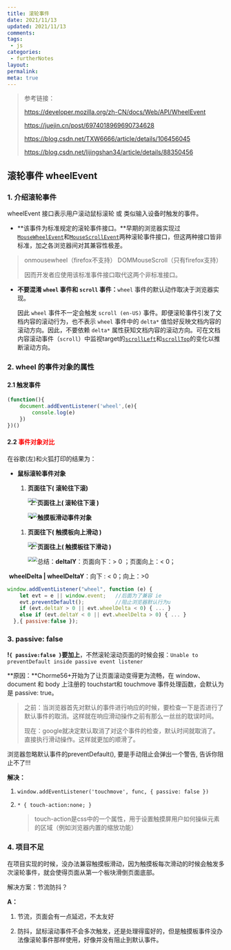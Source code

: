 ```yaml
---
title: 滚轮事件
date: 2021/11/13
updated: 2021/11/13
comments:
tags:
 - js
categories:
 - furtherNotes
layout:
permalink:
meta: true
---
```


> 参考链接：
> 
> https://developer.mozilla.org/zh-CN/docs/Web/API/WheelEvent
>
> https://juejin.cn/post/6974018969690734628
>
> https://blog.csdn.net/TXW6666/article/details/106456045
>
> https://blog.csdn.net/lijingshan34/article/details/88350456


## 滚轮事件 wheelEvent

### 1. 介绍滚轮事件

wheelEvent 接口表示用户滚动鼠标滚轮 或 类似输入设备时触发的事件。

+  **该事件为标准规定的滚轮事件接口。**早期的浏览器实现过[`MouseWheelEvent`](https://developer.mozilla.org/zh-CN/docs/conflicting/Web/API/WheelEvent)和[`MouseScrollEvent`](https://developer.mozilla.org/zh-CN/docs/Web/API/MouseScrollEvent)两种滚轮事件接口，但这两种接口皆非标准，加之各浏览器间对其兼容性极差。

  > onmousewheel（firefox不支持）  DOMMouseScroll（只有firefox支持）
  >
  > 因而开发者应使用该标准事件接口取代这两个非标准接口。

+ **不要混淆 `wheel` 事件和 `scroll` 事件：**`wheel` 事件的默认动作取决于浏览器实现。

  因此 `wheel` 事件不一定会触发 `scroll (en-US)` 事件。即便滚轮事件引发了文档内容的滚动行为，也不表示 `wheel` 事件中的 `delta*` 值恰好反映文档内容的滚动方向。因此，不要依赖 `delta*` 属性获知文档内容的滚动方向。可在文档内容滚动事件（`scroll`）中监视target的[`scrollLeft`](https://developer.mozilla.org/zh-CN/docs/Web/API/Element/scrollLeft)和[`scrollTop`](https://developer.mozilla.org/zh-CN/docs/Web/API/Element/scrollTop)的变化以推断滚动方向。

  

### 2. wheel 的事件对象的属性

#### 2.1 触发事件

~~~js
(function(){
    document.addEventListener('wheel',(e){
    	console.log(e)                          
    })
})()
~~~



#### 2.2 <font color="red">事件对象对比</font>

在谷歌(左)和火狐打印的结果为：

+ **鼠标滚轮事件对象**

  1. **页面往下( 滚轮往下滚)**  

     <img src='./img/wheel down1.png' style="zoom:67%;float:left" >

     <img src='./img/wheel down2.jpg' style="zoom:70%;float:left" >

  2. **页面往上( 滚轮往下滚 )**

     <img src='./img/wheel up1.jpg' style="zoom:70%;float:left" >

     <img src='./img/wheel up2.jpg' style="zoom:70%;float:left" >

  

+ **触摸板滑动事件对象**

  1. **页面往下( 触摸板向上滑动 )**

     <img src="./img/chumoban_down1.jpg" style="zoom:70%; float:left;" >

     <img src="./img/chumoban_down2.jpg" style="zoom:70%; float:left" >

  2. **页面往上( 触摸板往下滑动 )**

     <img src="./img/chumoban_up1.jpg" style="zoom:70%; float:left;" >

     <img src="./img/chumoban_up2.jpg" style="zoom:70%; float:left;" >


总结：**deltalY**：页面向下：> 0 ；页面向上：< 0；

​           **wheelDelta | wheelDeltaY**：向下 : < 0；向上：>0



~~~js
window.addEventListener("wheel", function (e) {
    let evt = e || window.event;   //后面为了兼容 ie
    evt.preventDefault();          //阻止浏览器默认行为u
    if (evt.deltaY > 0 || evt.wheelDelta < 0) { ... } 
    else if (evt.deltaY < 0 || evt.wheelDelta > 0) { ... }
  },{ passive:false });
~~~



### 3. passive: false

**!`{ passive:false }`要加上**，不然滚轮滚动页面的时候会报：`Unable to preventDefault inside passive event listener`

**原因：**Chorme56+开始为了让页面滚动变得更为流畅，在 window、document 和 body 上注册的 touchstart和 touchmove 事件处理函数，会默认为是 passive: true。

> 之前：当浏览器首先对默认的事件进行响应的时候，要检查一下是否进行了默认事件的取消。这样就在响应滑动操作之前有那么一丝丝的耽误时间。
>
> 现在：google就决定默认取消了对这个事件的检查，默认时间就取消了。直接执行滑动操作。这样就更加的顺滑了。

浏览器忽略默认事件的preventDefault(), 要是手动阻止会弹出一个警告, 告诉你阻止不了!!!

**解决：**

1. `window.addEventListener('touchmove', func, { passive: false })`

2. `* { touch-action:none; }`

   > touch-action是css中的一个属性，用于设置触摸屏用户如何操纵元素的区域（例如浏览器内置的缩放功能）



###  4. 项目不足

在项目实现的时候，没办法兼容触摸板滑动，因为触摸板每次滑动的时候会触发多次滚轮事件，就会使得页面从第一个板块滑倒页面底部。

解决方案：节流防抖？

**A：**

1. 节流，页面会有一点延迟，不太友好

2. 防抖，鼠标滚动事件不会多次触发，还是处理得蛮好的，但是触摸板事件没办法像滚轮事件那样使用，好像并没有阻止到默认事件。























